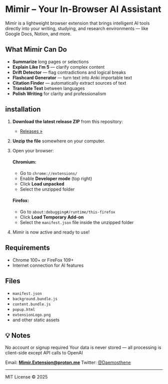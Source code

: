# Mimir – Your In-Browser AI Assistant

Mimir is a lightweight browser extension that brings intelligent AI tools directly into your writing, studying, and research environments — like Google Docs, Notion, and more.

## What Mimir Can Do

- **Summarize** long pages or selections
- **Explain Like I’m 5** — clarify complex content
- **Drift Detector** — flag contradictions and logical breaks
- **Flashcard Generator** — turn text into Anki importable text 
- **Citation Finder** — automatically extract sources of text
- **Translate Text** between languages
- **Polish Writing** for clarity and professionalism

## installation

1. **Download the latest release ZIP** from this repository:
   - [Releases »](https://github.com/Daemosthene/Mimir-Extension/releases/tag/v1.0.0)

2. **Unzip the file** somewhere on your computer.

3. Open your browser:

   #### Chromium:
   - Go to `chrome://extensions/`
   - Enable **Developer mode** (top right)
   - Click **Load unpacked**
   - Select the unzipped folder

   #### Firefox:
   - Go to `about:debugging#/runtime/this-firefox`
   - Click **Load Temporary Add-on**
   - Select the `manifest.json` file inside the unzipped folder

4. Mimir is now active and ready to use!

## Requirements

- Chrome 100+ or FireFox 109+
- Internet connection for AI features

## Files

- `manifest.json`
- `background.bundle.js`
- `content.bundle.js`
- `popup.html`
- `extensionLogo.png`
- and other static assets

## 💡 Notes

No account or signup required
Your data is never stored — all processing is client-side except API calls to OpenAI


Email: **Mimir.Extension@proton.me**
Twitter: [@Daemosthene](https://x.com/Daemosthene)

---
MIT License © 2025
